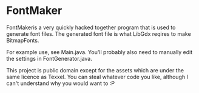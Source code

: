 # FontMaker

FontMakeris a very quickly hacked together program that is used to generate font files. 
The generated font file is what LibGdx reqires to make BitmapFonts.

For example use, see Main.java. You'll probably also need to manually edit the settings in
FontGenerator.java.

This project is public domain except for the assets which are under the same licence as Texxel. 
You can steal whatever code you like, although I can't understand why you would want to :P 

